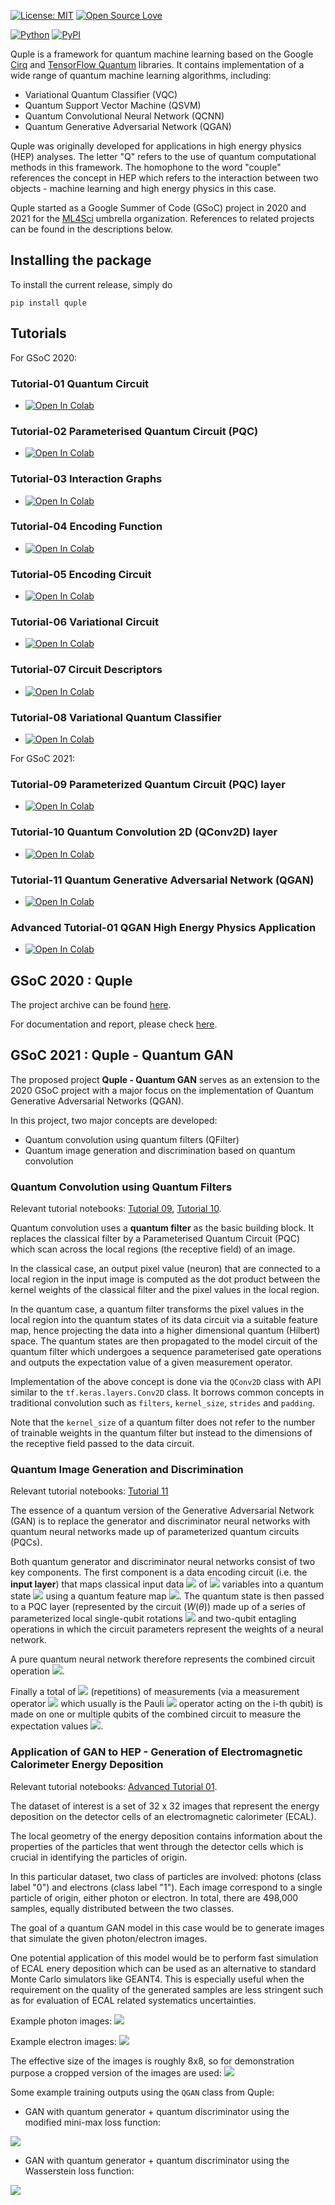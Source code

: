 [![License: MIT](https://img.shields.io/badge/License-MIT-red.svg)](https://opensource.org/licenses/MIT)
[![Open Source Love](https://firstcontributions.github.io/open-source-badges/badges/open-source-v2/open-source.svg)](https://github.com/firstcontributions/open-source-badges)

[![Python](https://img.shields.io/pypi/pyversions/tensorflow.svg?style=plastic)](https://badge.fury.io/py/quple)
[![PyPI](https://badge.fury.io/py/quple.svg)](https://badge.fury.io/py/quple)

Quple is a framework for quantum machine learning based on the Google [Cirq](https://quantumai.google/cirq) and [TensorFlow Quantum](https://www.tensorflow.org/quantum) libraries. It contains implementation of a wide range of quantum machine learning algorithms, including:

  - Variational Quantum Classifier (VQC)
  - Quantum Support Vector Machine (QSVM)
  - Quantum Convolutional Neural Network (QCNN)
  - Quantum Generative Adversarial Network (QGAN)

Quple was originally developed for applications in high energy physics (HEP) analyses. The letter "Q" refers to the use of quantum computational methods in this framework. The homophone to the word "couple" references the concept in HEP which refers to the interaction between two objects - machine learning and high energy physics in this case.

Quple started as a Google Summer of Code (GSoC) project in 2020 and 2021 for the [ML4Sci](https://ml4sci.org/) umbrella organization. References to related projects can be found in the descriptions below.

## Installing the package

To install the current release, simply do

```
pip install quple
```

## Tutorials

For GSoC 2020:

### Tutorial-01 Quantum Circuit
* [![Open In Colab](https://colab.research.google.com/assets/colab-badge.svg)](https://colab.research.google.com/github/AlkaidCheng/GSOC_MLHEP/blob/master/tutorials/T01-Quantum_Circuit.ipynb)

### Tutorial-02 Parameterised Quantum Circuit (PQC)
* [![Open In Colab](https://colab.research.google.com/assets/colab-badge.svg)](https://colab.research.google.com/github/AlkaidCheng/GSOC_MLHEP/blob/master/tutorials/T02-Parameterised_Circuit.ipynb)

### Tutorial-03 Interaction Graphs
* [![Open In Colab](https://colab.research.google.com/assets/colab-badge.svg)](https://colab.research.google.com/github/AlkaidCheng/GSOC_MLHEP/blob/master/tutorials/T03-Interaction_Graphs.ipynb)

### Tutorial-04 Encoding Function
* [![Open In Colab](https://colab.research.google.com/assets/colab-badge.svg)](https://colab.research.google.com/github/AlkaidCheng/GSOC_MLHEP/blob/master/tutorials/T04-Encoding_Map.ipynb)

### Tutorial-05 Encoding Circuit
* [![Open In Colab](https://colab.research.google.com/assets/colab-badge.svg)](https://colab.research.google.com/github/AlkaidCheng/GSOC_MLHEP/blob/master/tutorials/T05-Encoding_Circuit.ipynb)

### Tutorial-06 Variational Circuit
* [![Open In Colab](https://colab.research.google.com/assets/colab-badge.svg)](https://colab.research.google.com/github/AlkaidCheng/GSOC_MLHEP/blob/master/tutorials/T06-Variational_Circuit.ipynb)

### Tutorial-07 Circuit Descriptors
* [![Open In Colab](https://colab.research.google.com/assets/colab-badge.svg)](https://colab.research.google.com/github/AlkaidCheng/GSOC_MLHEP/blob/master/tutorials/T07-Circuit_Descriptors.ipynb)

### Tutorial-08 Variational Quantum Classifier
* [![Open In Colab](https://colab.research.google.com/assets/colab-badge.svg)](https://colab.research.google.com/github/AlkaidCheng/GSOC_MLHEP/blob/master/tutorials/T08-Variational_Quantum_Classifier.ipynb)

For GSoC 2021:

### Tutorial-09 Parameterized Quantum Circuit (PQC) layer
* [![Open In Colab](https://colab.research.google.com/assets/colab-badge.svg)](https://colab.research.google.com/github/AlkaidCheng/GSOC_MLHEP/blob/master/tutorials/T09-PQC_layer.ipynb)

### Tutorial-10 Quantum Convolution 2D (QConv2D) layer
* [![Open In Colab](https://colab.research.google.com/assets/colab-badge.svg)](https://colab.research.google.com/github/AlkaidCheng/GSOC_MLHEP/blob/master/tutorials/T10-QConv2D_layer.ipynb)

### Tutorial-11 Quantum Generative Adversarial Network (QGAN)
* [![Open In Colab](https://colab.research.google.com/assets/colab-badge.svg)](https://colab.research.google.com/github/AlkaidCheng/GSOC_MLHEP/blob/master/tutorials/T11-Quantum_Generative_Adversarial_Network.ipynb)

### Advanced Tutorial-01 QGAN High Energy Physics Application
* [![Open In Colab](https://colab.research.google.com/assets/colab-badge.svg)](https://colab.research.google.com/github/AlkaidCheng/GSOC_MLHEP/blob/master/tutorials/A01-QGAN_HEP_application.ipynb)

## GSoC 2020 : Quple

The project archive can be found [here](https://summerofcode.withgoogle.com/archive/2020/projects/5091840300154880/).

For documentation and report, please check [here](https://gitlab.cern.ch/clcheng/quple/-/blob/master/docs/Quple_GSoC_report.pdf).

## GSoC 2021 : Quple - Quantum GAN

The proposed project **Quple - Quantum GAN** serves as an extension to the 2020 GSoC project with a major focus on the implementation of Quantum Generative Adversarial Networks (QGAN).

In this project, two major concepts are developed:

  - Quantum convolution using quantum filters (QFilter)
  - Quantum image generation and discrimination based on quantum convolution


### Quantum Convolution using Quantum Filters

Relevant tutorial notebooks: [Tutorial 09](https://colab.research.google.com/github/AlkaidCheng/GSOC_MLHEP/blob/master/tutorials/T09-PQC_layer.ipynb), [Tutorial 10](https://colab.research.google.com/github/AlkaidCheng/GSOC_MLHEP/blob/master/tutorials/T10-QConv2D_layer.ipynb).

Quantum convolution uses a **quantum filter** as the basic building block. It replaces the classical filter by a Parameterised Quantum Circuit (PQC) which scan across the local regions (the receptive field) of an image. 

In the classical case, an output pixel value (neuron) that are connected to a local region in the input image is computed as the dot product between the kernel weights of the classical filter and the pixel values in the local region. 

In the quantum case, a quantum filter transforms the pixel values in the local region into the quantum states of its data circuit via a suitable feature map, hence projecting the data into a higher dimensional quantum (Hilbert) space. The quantum states are then propagated to the model circuit of the quantum filter which undergoes a sequence parameterised gate operations and outputs the expectation value of a given measurement operator. 

Implementation of the above concept is done via the `QConv2D` class with API similar to the `tf.keras.layers.Conv2D` class. It borrows common concepts in traditional convolution such as `filters`, `kernel_size`, `strides` and `padding`. 

Note that the `kernel_size` of a quantum filter does not refer to the number of trainable weights in the quantum filter but instead to the dimensions of the receptive field passed to the data circuit.

### Quantum Image Generation and Discrimination

Relevant tutorial notebooks: [Tutorial 11](https://colab.research.google.com/github/AlkaidCheng/GSOC_MLHEP/blob/master/tutorials/T11-Quantum_Generative_Adversarial_Network.ipynb)

The essence of a quantum version of the Generative Adversarial Network (GAN) is to replace the generator and discriminator neural networks with quantum neural networks made up of parameterized quantum circuits (PQCs).

Both quantum generator and discriminator neural networks consist of two key components. The first component is a data encoding circuit (i.e. the **input layer**) that maps classical input data <img src="https://render.githubusercontent.com/render/math?math=x\in \mathbb{R}^N">  of <img src="https://render.githubusercontent.com/render/math?math=N"> variables into a quantum state <img src="https://render.githubusercontent.com/render/math?math=|\Phi(x)\rangle = U_{\Phi(x)}|0\rangle^N"> using a quantum feature map <img src="https://render.githubusercontent.com/render/math?math=\Phi(\mathbf{x})">. The quantum state is then passed to a PQC layer (represented by the circuit ($W(\theta)$) made up of a series of parameterized local single-qubit rotations <img src="https://render.githubusercontent.com/render/math?math=U_{\text{loc}}(\boldsymbol{\theta})"> and two-qubit entagling operations in which the circuit parameters represent the weights of a neural network. 

A pure quantum neural network therefore represents the combined circuit operation <img src="https://render.githubusercontent.com/render/math?math=W(\boldsymbol{\theta}) | \Phi(\mathbf{x})\rangle">.

Finally a total of <img src="https://render.githubusercontent.com/render/math?math=R"> (repetitions) of measurements (via a measurement operator <img src="https://render.githubusercontent.com/render/math?math=M_i"> which usually is the Pauli <img src="https://render.githubusercontent.com/render/math?math=Z"> operator acting on the i-th qubit) is made on one or multiple qubits of the combined circuit to measure the expectation values <img src="https://render.githubusercontent.com/render/math?math=P_i(\mathbf{x}) = \langle \Phi(\mathbf{x}) | W(\theta)^\dagger M_i W(\boldsymbol{\theta})|\Phi(\mathbf{x})\rangle">.

### Application of GAN to HEP - Generation of Electromagnetic Calorimeter Energy Deposition

Relevant tutorial notebooks: [Advanced Tutorial 01](https://colab.research.google.com/github/AlkaidCheng/GSOC_MLHEP/blob/master/tutorials/A01-QGAN_HEP_application.ipynb).

The dataset of interest is a set of 32 x 32 images that represent the energy deposition on the detector cells of an electromagnetic calorimeter (ECAL). 

The local geometry of the energy deposition contains information about the properties of the particles that went through the detector cells which is crucial in identifying the particles of origin. 

In this particular dataset, two class of particles are involved: photons (class label "0") and electrons (class label "1"). Each image correspond to a single particle of origin, either photon or electron. In total, there are 498,000 samples, equally distributed between the two classes.

The goal of a quantum GAN model in this case would be to generate images that simulate the given photon/electron images.

One potential application of this model would be to perform fast simulation of ECAL enery deposition which can be used as an alternative to standard Monte Carlo simulators like GEANT4. This is especially useful when the requirement on the quality of the generated samples are less stringent such as for evaluation of ECAL related systematics uncertainties.

Example photon images:
<img src="notebooks/images/image_photon_energy_32x32.png">

Example electron images:
<img src="notebooks/images/image_electron_energy_32x32.png">

The effective size of the images is roughly 8x8, so for demonstration purpose a cropped version of the images are used:
<img src="notebooks/images/image_photon_energy_8x8.png">

Some example training outputs using the `QGAN` class from Quple:

- GAN with quantum generator + quantum discriminator using the modified mini-max loss function:
<img src="notebooks/images/QGAN_Photon_8x8.gif">

- GAN with quantum generator + quantum discriminator using the Wasserstein loss function:
<img src="notebooks/images/QWGAN_Photon_8x8.gif">
